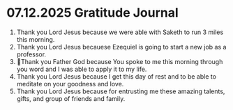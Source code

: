 # 07.12.2025 Gratitude Journal

1. Thank you Lord Jesus because we were able with Saketh to run 3 miles this morning.
2. Thank you Lord Jesus becauese Ezequiel is going to start a new job as a professor.
3. Thank you Father God because You spoke to me this morning through you word and I was able to apply it to my life.
4. Thank you Lord Jesus because I get this day of rest and to be able to meditate on your goodness and love.
5. Thank you Lord Jesus because for entrusting me these amazing talents, gifts, and group of friends and family.
